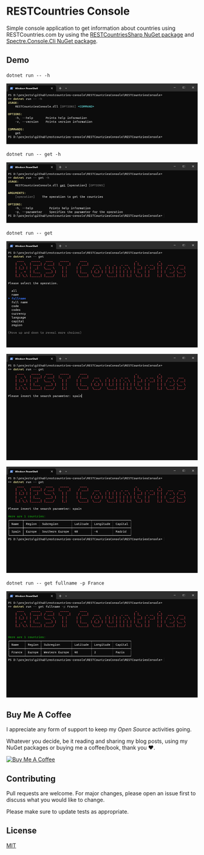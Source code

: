 # RESTCountries Console

Simple console application to get information about countries using RESTCountries.com by using the [RESTCountriesSharp NuGet package](https://www.nuget.org/packages/RESTCountriesSharp) and [Spectre.Console.Cli NuGet package](https://www.nuget.org/packages/Spectre.Console.Cli/).

## Demo

`dotnet run -- -h`

![help](./docs/dotnetrun-help.png)

`dotnet run -- get -h`

![get-help](./docs/dotnetrun-get-help.png)

`dotnet run -- get`

![get-1](./docs/dotnetrun-get-1.png)

![get-2](./docs/dotnetrun-get-2.png)

![get-3](./docs/dotnetrun-get-3.png)

`dotnet run -- get fullname -p France`

![get-parameter](./docs/dotnetrun-get-withparameter.png)

## Buy Me A Coffee

I appreciate any form of support to keep my _Open Source_ activities going.

Whatever you decide, be it reading and sharing my blog posts, using my NuGet packages or buying me a coffee/book, thank you ❤️.

<a href="https://www.buymeacoffee.com/tsjdevapps" target="_blank"><img src="https://cdn.buymeacoffee.com/buttons/default-yellow.png" alt="Buy Me A Coffee" height="41" width="174"></a>

## Contributing

Pull requests are welcome. For major changes, please open an issue first
to discuss what you would like to change.

Please make sure to update tests as appropriate.

## License

[MIT](https://choosealicense.com/licenses/mit/)